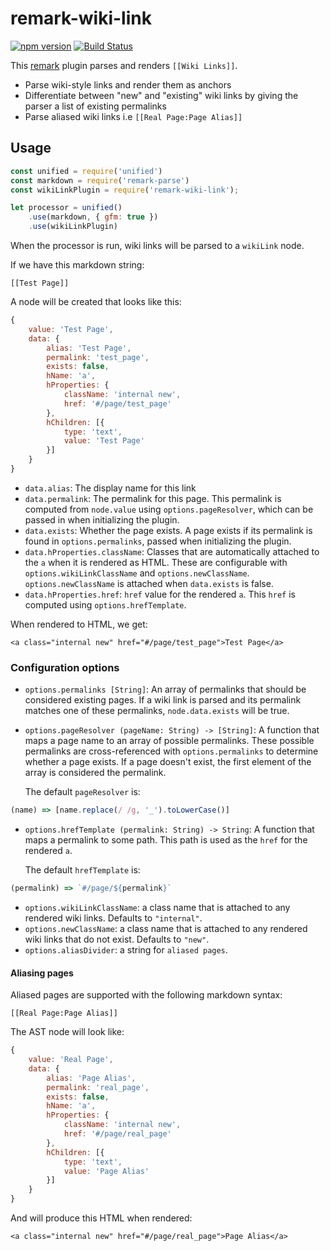 # remark-wiki-link
[![npm version](https://badge.fury.io/js/remark-wiki-link.svg)](https://badge.fury.io/js/remark-wiki-link) [![Build Status](https://travis-ci.org/landakram/remark-wiki-link.svg?branch=master)](https://travis-ci.org/landakram/remark-wiki-link)

This [remark](https://github.com/wooorm/remark) plugin parses and renders `[[Wiki Links]]`.

* Parse wiki-style links and render them as anchors
* Differentiate between "new" and "existing" wiki links by giving the parser a list of existing permalinks
* Parse aliased wiki links i.e `[[Real Page:Page Alias]]`

## Usage

```javascript
const unified = require('unified')
const markdown = require('remark-parse')
const wikiLinkPlugin = require('remark-wiki-link');

let processor = unified()
    .use(markdown, { gfm: true })
    .use(wikiLinkPlugin)
```

When the processor is run, wiki links will be parsed to a `wikiLink` node. 

If we have this markdown string: 

```
[[Test Page]]
```

A node will be created that looks like this:

```javascript
{
    value: 'Test Page',
    data: {
        alias: 'Test Page',
        permalink: 'test_page',
        exists: false,
        hName: 'a',
        hProperties: {
            className: 'internal new',
            href: '#/page/test_page'
        },
        hChildren: [{
            type: 'text',
            value: 'Test Page'
        }]
    }
}
```

* `data.alias`: The display name for this link
* `data.permalink`: The permalink for this page. This permalink is computed from `node.value` using `options.pageResolver`, which can be passed in when initializing the plugin. 
* `data.exists`: Whether the page exists. A page exists if its permalink is found in `options.permalinks`, passed when initializing the plugin.
* `data.hProperties.className`: Classes that are automatically attached to the `a` when it is rendered as HTML. These are configurable with `options.wikiLinkClassName` and `options.newClassName`. `options.newClassName` is attached when `data.exists` is false.
* `data.hProperties.href`: `href` value for the rendered `a`. This `href` is computed using `options.hrefTemplate`.

When rendered to HTML, we get:

```
<a class="internal new" href="#/page/test_page">Test Page</a>
```

### Configuration options

* `options.permalinks [String]`: An array of permalinks that should be considered existing pages. If a wiki link is parsed and its permalink matches one of these permalinks, `node.data.exists` will be true.
* `options.pageResolver (pageName: String) -> [String]`: A function that maps a page name to an array of possible permalinks. These possible permalinks are cross-referenced with `options.permalinks` to determine whether a page exists. If a page doesn't exist, the first element of the array is considered the permalink.

  The default `pageResolver` is:

```javascript
(name) => [name.replace(/ /g, '_').toLowerCase()]
```

* `options.hrefTemplate (permalink: String) -> String`: A function that maps a permalink to some path. This path is used as the `href` for the rendered `a`.

  The default `hrefTemplate` is:
  
```javascript
(permalink) => `#/page/${permalink}`
```

* `options.wikiLinkClassName`: a class name that is attached to any rendered wiki links. Defaults to `"internal"`.
* `options.newClassName`: a class name that is attached to any rendered wiki links that do not exist. Defaults to `"new"`.
* `options.aliasDivider`: a string for `aliased pages`.

#### Aliasing pages

Aliased pages are supported with the following markdown syntax: 

```
[[Real Page:Page Alias]]
```

The AST node will look like: 

```javascript
{
    value: 'Real Page',
    data: {
        alias: 'Page Alias',
        permalink: 'real_page',
        exists: false,
        hName: 'a',
        hProperties: {
            className: 'internal new',
            href: '#/page/real_page'
        },
        hChildren: [{
            type: 'text',
            value: 'Page Alias'
        }]
    }
}
```

And will produce this HTML when rendered:

```
<a class="internal new" href="#/page/real_page">Page Alias</a>
```
